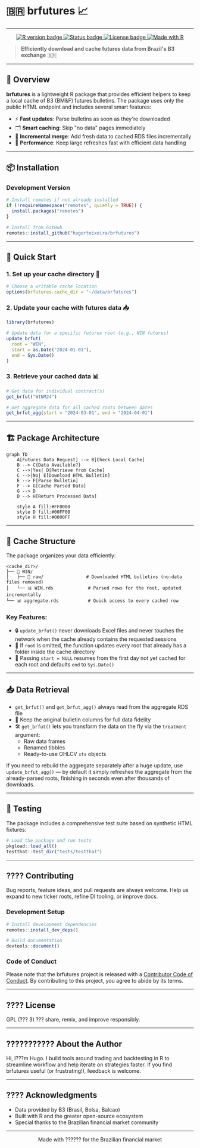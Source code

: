 # 🇧🇷 brfutures 📈

---

<p align="center">
  <a href="https://cran.r-project.org/">
    <img src="https://img.shields.io/badge/R-%3E%3D%204.1.0-276DC3?logo=r&logoColor=white" alt="R version badge" />
  </a>
  <a href="https://github.com/hugorteixeira/brfutures">
    <img src="https://img.shields.io/badge/status-stable-green?logo=github&logoColor=white" alt="Status badge" />
  </a>
  <a href="https://opensource.org/licenses/GPL-3.0">
    <img src="https://img.shields.io/badge/license-GPLv3-blue.svg" alt="License badge" />
  </a>
  <a href="https://www.r-project.org/">
    <img src="https://img.shields.io/badge/Made%20with-R-276DC3?logo=r&logoColor=white" alt="Made with R" />
  </a>
</p>

> **Efficiently download and cache futures data from Brazil's B3 exchange** 🇧🇷

---

## 🌟 Overview

**brfutures** is a lightweight R package that provides efficient helpers to keep a local cache of B3 (BM&F) futures bulletins. The package uses only the public HTML endpoint and includes several smart features:

- ⚡ **Fast updates**: Parse bulletins as soon as they're downloaded
- 🗂️ **Smart caching**: Skip "no data" pages immediately  
- 🔄 **Incremental merge**: Add fresh data to cached RDS files incrementally
- 🚀 **Performance**: Keep large refreshes fast with efficient data handling

---

## 📦 Installation

### Development Version
```r
# Install remotes if not already installed
if (!requireNamespace("remotes", quietly = TRUE)) {
  install.packages("remotes")
}

# Install from GitHub
remotes::install_github("hugorteixeira/brfutures")
```

---

## 🚀 Quick Start

### 1. Set up your cache directory 📁
```r
# Choose a writable cache location
options(brfutures.cache_dir = "~/data/brfutures")
```

### 2. Update your cache with futures data 📥
```r
library(brfutures)

# Update data for a specific futures root (e.g., WIN futures)
update_brfut(
  root = "WIN",
  start = as.Date("2024-01-01"),
  end = Sys.Date()
)
```

### 3. Retrieve your cached data 📊
```r
# Get data for individual contract(s)
get_brfut("WINM24")

# Get aggregate data for all cached roots between dates
get_brfut_agg(start = "2024-03-01", end = "2024-04-01")
```

---

## 🏗️ Package Architecture

```mermaid
graph TD
    A[Futures Data Request] --> B[Check Local Cache]
    B --> C{Data Available?}
    C -->|Yes| D[Retrieve from Cache]
    C -->|No| E[Download HTML Bulletin]
    E --> F[Parse Bulletin]
    F --> G[Cache Parsed Data]
    G --> D
    D --> H[Return Processed Data]
    
    style A fill:#FF0000
    style D fill:#00FF00
    style H fill:#0000FF
```

---

## 📁 Cache Structure

The package organizes your data efficiently:

```
<cache_dir>/
├── 📂 WIN/
│   ├── 📄 raw/                # Downloaded HTML bulletins (no-data files removed)
│   └── 📊 WIN.rds             # Parsed rows for the root, updated incrementally
└── 📊 aggregate.rds           # Quick access to every cached row
```

### Key Features:
- 🔒 `update_brfut()` never downloads Excel files and never touches the network when the cache already contains the requested sessions
- 🔄 If `root` is omitted, the function updates every root that already has a folder inside the cache directory
- 📅 Passing `start = NULL` resumes from the first day not yet cached for each root and defaults `end` to `Sys.Date()`

---

## 📥 Data Retrieval

- `get_brfut()` and `get_brfut_agg()` always read from the aggregate RDS file
- 💾 Keep the original bulletin columns for full data fidelity
- 🛠️ `get_brfut()` lets you transform the data on the fly via the `treatment` argument:
  - Raw data frames
  - Renamed tibbles  
  - Ready-to-use OHLCV `xts` objects

If you need to rebuild the aggregate separately after a huge update, use `update_brfut_agg()` — by default it simply refreshes the aggregate from the already-parsed roots, finishing in seconds even after thousands of downloads.

---

## 🧪 Testing

The package includes a comprehensive test suite based on synthetic HTML fixtures:

```r
# Load the package and run tests
pkgload::load_all()
testthat::test_dir("tests/testthat")
```

---

## ???? Contributing

Bug reports, feature ideas, and pull requests are always welcome. Help us expand to new ticker roots, refine DI tooling, or improve docs.

### Development Setup
```r
# Install development dependencies
remotes::install_dev_deps()

# Build documentation
devtools::document()
```

### Code of Conduct
Please note that the brfutures project is released with a [Contributor Code of Conduct](https://www.contributor-covenant.org/version/2/1/code_of_conduct/). By contributing to this project, you agree to abide by its terms.

---

## ???? License

GPL (??? 3) ??? share, remix, and improve responsibly.

---

## ??????????? About the Author

Hi, I???m Hugo. I build tools around trading and backtesting in R to streamline workflow and help iterate on strategies faster. If you find brfutures useful (or frustrating!), feedback is welcome.

---

## ???? Acknowledgments

- Data provided by B3 (Brasil, Bolsa, Balcao)
- Built with R and the greater open-source ecosystem
- Special thanks to the Brazilian financial market community

---

<p align="center">
  Made with ?????? for the Brazilian financial market
</p>
